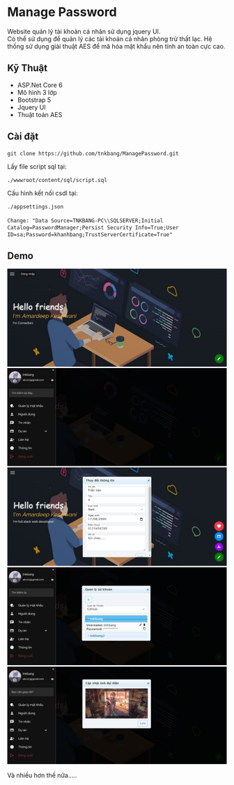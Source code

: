 ﻿# Manage Password

Website quản lý tài khoản cá nhân sử dụng jquery UI.
</br>
Có thể sử dụng để quản lý các tài khoản cá nhân phòng trừ thất lạc. Hệ thống sử dụng giải thuật AES để mã hóa mật khẩu nên tính an toàn cực cao.

## Kỹ Thuật

- ASP.Net Core 6
- Mô hình 3 lớp
- Bootstrap 5
- Jquery UI
- Thuật toán AES

## Cài đặt

```
git clone https://github.com/tnkbang/ManagePassword.git
```

Lấy file script sql tại:
```
./wwwroot/content/sql/script.sql
```

Cấu hình kết nối csdl tại:
```
./appsettings.json

Change: "Data Source=TNKBANG-PC\\SQLSERVER;Initial Catalog=PasswordManager;Persist Security Info=True;User ID=sa;Password=khanhbang;TrustServerCertificate=True"
```

## Demo

![This is an image](/Website/wwwroot/demo/trangchu.png)
![This is an image](/Website/wwwroot/demo/layout.png)
![This is an image](/Website/wwwroot/demo/profile.png)
![This is an image](/Website/wwwroot/demo/pass.png)
![This is an image](/Website/wwwroot/demo/updateAvt.png)

Và nhiều hơn thế nữa.....